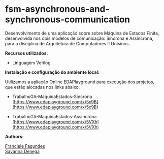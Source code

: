 # fsm-asynchronous-and-synchronous-communication
Desenvolvimento de uma aplicação sobre sobre Máquina de Estados Finita, desenvolvida nos dois modelos de comunicação: Síncrona e Assíncrona, para a disciplina de Arquitetura de Computadores II Unisinos.

  
**Recursos utilizados:**

* Linguagem Verilog

  
**Instalação e configuração do ambiente local:**

Utilizamos a apliação Online EDAPlayground para execução dos projetos, que estão alocadas nos links abaixo:

* TrabalhoGA-MaquinaEstados-Sincrona  
[https://www.edaplayground.com/x/5x9B](https://www.edaplayground.com/x/5x9B)

* TrabalhoGA-MaquinaEstados-Assincrona  
[https://www.edaplayground.com/x/5VXh](https://www.edaplayground.com/x/5VXh)

  
**Authors:**

[Franciele Fagundes](https://github.com/francielenf)  
[Savanna Denega](https://github.com/savannadenega)
